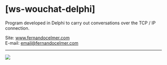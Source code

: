 # [ws-wouchat-delphi]

Program developed in Delphi to carry out conversations over the TCP / IP connection.

Site: www.fernandocelmer.com
</br>
E-mail: email@fernandocelmer.com
________________________________
<p>
<img src="https://github.com/FernandoCelmer/ws-wouchat-delphi/blob/master/img/ws-woucaht-v02-01.png?raw=true"/>
